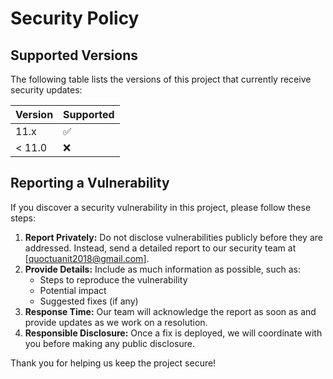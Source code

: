 # Security Policy

## Supported Versions

The following table lists the versions of this project that currently receive security updates:

| Version | Supported          |
| ------- | ------------------ |
| 11.x    | :white_check_mark: |
| < 11.0   | :x:                |

## Reporting a Vulnerability

If you discover a security vulnerability in this project, please follow these steps:

1. **Report Privately:** Do not disclose vulnerabilities publicly before they are addressed. Instead, send a detailed report to our security team at [quoctuanit2018@gmail.com].
2. **Provide Details:** Include as much information as possible, such as:
   - Steps to reproduce the vulnerability
   - Potential impact
   - Suggested fixes (if any)
3. **Response Time:** Our team will acknowledge the report as soon as and provide updates as we work on a resolution.
4. **Responsible Disclosure:** Once a fix is deployed, we will coordinate with you before making any public disclosure.

Thank you for helping us keep the project secure!
